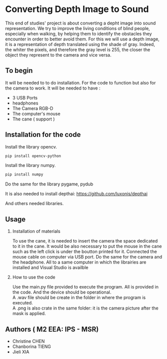 
# Converting Depth Image to Sound

This end of studies' project is about converting a depht image into sound representation.
We try to improve the living conditions of blind people, especially when walking, by helping them to identify the obstacles they encounter in order to better avoid them. For this we will use a depth image, it is a representation of depth translated using the shade of gray. Indeed, the whiter the pixels, and therefore the gray level is 255, the closer the object they represent to the camera and vice versa.


## To begin

It will be needed to to do installation.
For the code to function but also for the camera to work.
It will be needed to have :
 - 3 USB Ports
 - headphones
 - The Camera RGB-D
 - The computer's mouse
 - The cane ( support )


## Installation for the code 

Install the library opencv.

```bash
pip install opencv-python
```
Install the library numpy.  
```bash
pip install numpy
```
Do the same for the library pygame, pydub

It is also needed to install depthai: https://github.com/luxonis/depthai  

And others needed libraries.



## Usage
1. Installation of materials 

    To use the cane, it is needed to insert the camera the space dedicated to it in the cane. It would be also necessary to put the mouse in the cane such as the left click is under the boutton printed for it.
    Connected the mouse cable on computer via USB port. Do the same for the camera and the headphone. All to a same computer in which the librairies are installed and Visual Studio is availble

2. How to use the code 

    Use the main.py file provided to execute the program. 
    All is provided in the code. And the device should be operational.  
    A .wav file should be create in the folder in where the program is executed.  
    A .png is also crate in the same folder: it is the camera picture after the mask is applied.

    




## Authors ( M2 EEA: IPS - MSR)

- Christine CHEN 
- Chanborina TIENG
- Jieli XIA




